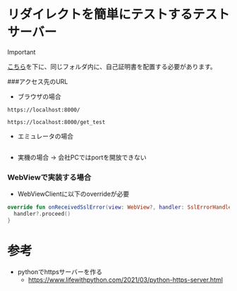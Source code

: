 # リダイレクトを簡単にテストするテストサーバー

> [!IMPORTANT]
> [こちら](https://www.lifewithpython.com/2021/03/python-https-server.html)を下に、同じフォルダ内に、自己証明書を配置する必要があります。


###アクセス先のURL

- ブラウザの場合
```
https://localhost:8000/
```
```
https://localhost:8000/get_test
```

- エミュレータの場合
```kt
```

- 実機の場合
→ 会社PCではportを開放できない


### WebViewで実装する場合

- WebViewClientに以下のoverrideが必要
```kt
override fun onReceivedSslError(view: WebView?, handler: SslErrorHandler?, error: SslError?) {
  handler?.proceed()
}
```



# 参考

- pythonでhttpsサーバーを作る
  - https://www.lifewithpython.com/2021/03/python-https-server.html
